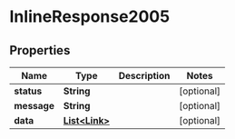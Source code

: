 
# InlineResponse2005

## Properties
Name | Type | Description | Notes
------------ | ------------- | ------------- | -------------
**status** | **String** |  |  [optional]
**message** | **String** |  |  [optional]
**data** | [**List&lt;Link&gt;**](Link.md) |  |  [optional]



